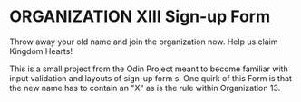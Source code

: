 # ORGANIZATION XIII Sign-up Form

Throw away your old name and join the organization now. Help us claim Kingdom Hearts!

This is a small project from the Odin Project meant to become familiar with input validation and layouts of sign-up form
s. One quirk of this Form is that the new name has to contain an "X" as is the rule within Organization 13.
